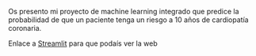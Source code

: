 Os presento mi proyecto de machine learning integrado que predice la probabilidad de que un paciente tenga un riesgo a 10 años de cardiopatía coronaria.

Enlace a [Streamlit](https://heartdiseaseml-c2rdz5eharcbl97krkydst.streamlit.app/) para que podaís ver la web
